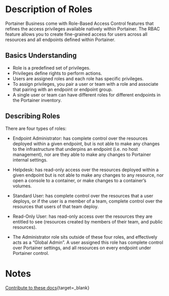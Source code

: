 # Description of Roles

Portainer Business come with Role-Based Access Control features that refines the access privileges available natively within Portainer. The RBAC feature allows you to create fine-grained access for users across all resources and all endpoints defined within Portainer.

## Basics Understanding

* Role is a predefined set of privileges.
* Privileges define rights to perform actions.
* Users are assigned roles and each role has specific privileges.
* To assign privileges, you pair a user or team with a role and associate that pairing with an endpoint or endpoint group.
* A single user or team can have different roles for different endpoints in the Portainer inventory.

## Describing Roles

There are four types of roles:

* Endpoint Administrator: has complete control over the resources deployed within a given endpoint, but is not able to make any changes to the infrastructure that underpins an endpoint (i.e. no host management), nor are they able to make any changes to Portainer internal settings.

* Helpdesk: has read-only access over the resources deployed within a given endpoint but is not able to make any changes to any resource, nor open a console to a container, or make changes to a container’s volumes.

* Standard User: has complete control over the resources that a user deploys, or if the user is a member of a team, complete control over the resources that users of that team deploy.

* Read-Only User: has read-only access over the resources they are entitled to see (resources created by members of their team, and public resources).

* The Administrator role sits outside of these four roles, and effectively acts as a “Global Admin”. A user assigned this role has complete control over Portainer settings, and all resources on every endpoint under Portainer control.

# Notes

[Contribute to these docs](https://github.com/portainer/portainer-docs/blob/master/contributing.md){target=_blank}